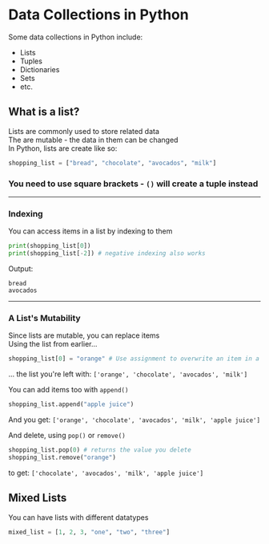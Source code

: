 # Data Collections in Python
Some data collections in Python include:
- Lists
- Tuples
- Dictionaries
- Sets
- etc.

## What is a list?
Lists are commonly used to store related data  
The are mutable - the data in them can be changed  
In Python, lists are create like so:
```python
shopping_list = ["bread", "chocolate", "avocados", "milk"]
```
### You need to use square brackets - ``()`` will create a tuple instead  
---
### Indexing
You can access items in a list by indexing to them

```python
print(shopping_list[0])
print(shopping_list[-2]) # negative indexing also works
```
Output:
```
bread
avocados
```
---
### A List's Mutability
Since lists are mutable, you can replace items  
Using the list from earlier...
```python
shopping_list[0] = "orange" # Use assignment to overwrite an item in a list
```
... the list you're left with: ``
['orange', 'chocolate', 'avocados', 'milk']
``

You can add items too with ``append()``
```python
shopping_list.append("apple juice")
```
And you get: ``['orange', 'chocolate', 'avocados', 'milk', 'apple juice']``

And delete, using ``pop()`` or ``remove()``
```python
shopping_list.pop(0) # returns the value you delete
shopping_list.remove("orange")
```
to get: ``['chocolate', 'avocados', 'milk', 'apple juice']``

## Mixed Lists
You can have lists with different datatypes
```python
mixed_list = [1, 2, 3, "one", "two", "three"]
```
